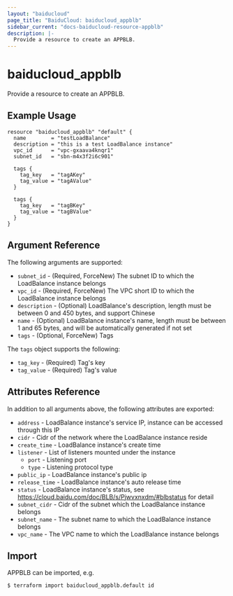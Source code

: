 ```yaml
---
layout: "baiducloud"
page_title: "BaiduCloud: baiducloud_appblb"
sidebar_current: "docs-baiducloud-resource-appblb"
description: |-
  Provide a resource to create an APPBLB.
---
```


# baiducloud_appblb

Provide a resource to create an APPBLB.

## Example Usage

```hcl
resource "baiducloud_appblb" "default" {
  name        = "testLoadBalance"
  description = "this is a test LoadBalance instance"
  vpc_id      = "vpc-gxaava4knqr1"
  subnet_id   = "sbn-m4x3f2i6c901"

  tags {
    tag_key   = "tagAKey"
    tag_value = "tagAValue"
  }

  tags {
    tag_key   = "tagBKey"
    tag_value = "tagBValue"
  }
}
```

## Argument Reference

The following arguments are supported:

* `subnet_id` - (Required, ForceNew) The subnet ID to which the LoadBalance instance belongs
* `vpc_id` - (Required, ForceNew) The VPC short ID to which the LoadBalance instance belongs
* `description` - (Optional) LoadBalance's description, length must be between 0 and 450 bytes, and support Chinese
* `name` - (Optional) LoadBalance instance's name, length must be between 1 and 65 bytes, and will be automatically generated if not set
* `tags` - (Optional, ForceNew) Tags

The `tags` object supports the following:

* `tag_key` - (Required) Tag's key
* `tag_value` - (Required) Tag's value

## Attributes Reference

In addition to all arguments above, the following attributes are exported:

* `address` - LoadBalance instance's service IP, instance can be accessed through this IP
* `cidr` - Cidr of the network where the LoadBalance instance reside
* `create_time` - LoadBalance instance's create time
* `listener` - List of listeners mounted under the instance
  * `port` - Listening port
  * `type` - Listening protocol type
* `public_ip` - LoadBalance instance's public ip
* `release_time` - LoadBalance instance's auto release time
* `status` - LoadBalance instance's status, see https://cloud.baidu.com/doc/BLB/s/Pjwvxnxdm/#blbstatus for detail
* `subnet_cidr` - Cidr of the subnet which the LoadBalance instance belongs
* `subnet_name` - The subnet name to which the LoadBalance instance belongs
* `vpc_name` - The VPC name to which the LoadBalance instance belongs


## Import

APPBLB can be imported, e.g.

```hcl
$ terraform import baiducloud_appblb.default id
```

